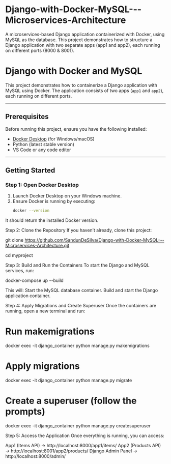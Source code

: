 # Django-with-Docker-MySQL---Microservices-Architecture
A microservices-based Django application containerized with Docker, using MySQL as the database. This project demonstrates how to structure a Django application with two separate apps (app1 and app2), each running on different ports (8000 &amp; 8001).

# Django with Docker and MySQL

This project demonstrates how to containerize a Django application with MySQL using Docker. The application consists of two apps (`app1` and `app2`), each running on different ports.

---

## **Prerequisites**
Before running this project, ensure you have the following installed:
- [Docker Desktop](https://www.docker.com/products/docker-desktop) (for Windows/macOS)
- Python (latest stable version)
- VS Code or any code editor

---

## **Getting Started**

### **Step 1: Open Docker Desktop**
1. Launch Docker Desktop on your Windows machine.
2. Ensure Docker is running by executing:
   ```sh
   docker --version
It should return the installed Docker version.

Step 2: Clone the Repository
If you haven’t already, clone this project:

git clone https://github.com/SandunDeSilva/Django-with-Docker-MySQL---Microservices-Architecture.git

cd myproject

Step 3: Build and Run the Containers
To start the Django and MySQL services, run:

docker-compose up --build

This will:
Start the MySQL database container.
Build and start the Django application container.

Step 4: Apply Migrations and Create Superuser
Once the containers are running, open a new terminal and run:

# Run makemigrations

docker exec -it django_container python manage.py makemigrations

# Apply migrations

docker exec -it django_container python manage.py migrate

# Create a superuser (follow the prompts)

docker exec -it django_container python manage.py createsuperuser

Step 5: Access the Application
Once everything is running, you can access:

App1 (Items API) → http://localhost:8000/app1/items/
App2 (Products API) → http://localhost:8001/app2/products/
Django Admin Panel → http://localhost:8000/admin/

